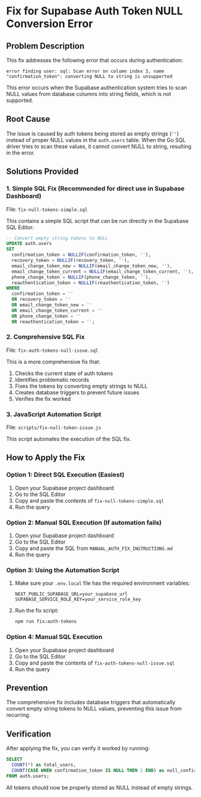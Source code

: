 # Fix for Supabase Auth Token NULL Conversion Error

## Problem Description

This fix addresses the following error that occurs during authentication:

```
error finding user: sql: Scan error on column index 3, name "confirmation_token": converting NULL to string is unsupported
```

This error occurs when the Supabase authentication system tries to scan NULL values from database columns into string fields, which is not supported.

## Root Cause

The issue is caused by auth tokens being stored as empty strings (`''`) instead of proper NULL values in the `auth.users` table. When the Go SQL driver tries to scan these values, it cannot convert NULL to string, resulting in the error.

## Solutions Provided

### 1. Simple SQL Fix (Recommended for direct use in Supabase Dashboard)

File: `fix-null-tokens-simple.sql`

This contains a simple SQL script that can be run directly in the Supabase SQL Editor:

```sql
-- Convert empty string tokens to NULL
UPDATE auth.users
SET
  confirmation_token = NULLIF(confirmation_token, ''),
  recovery_token = NULLIF(recovery_token, ''),
  email_change_token_new = NULLIF(email_change_token_new, ''),
  email_change_token_current = NULLIF(email_change_token_current, ''),
  phone_change_token = NULLIF(phone_change_token, ''),
  reauthentication_token = NULLIF(reauthentication_token, '')
WHERE
  confirmation_token = ''
  OR recovery_token = ''
  OR email_change_token_new = ''
  OR email_change_token_current = ''
  OR phone_change_token = ''
  OR reauthentication_token = '';
```

### 2. Comprehensive SQL Fix

File: `fix-auth-tokens-null-issue.sql`

This is a more comprehensive fix that:

1. Checks the current state of auth tokens
2. Identifies problematic records
3. Fixes the tokens by converting empty strings to NULL
4. Creates database triggers to prevent future issues
5. Verifies the fix worked

### 3. JavaScript Automation Script

File: `scripts/fix-null-token-issue.js`

This script automates the execution of the SQL fix.

## How to Apply the Fix

### Option 1: Direct SQL Execution (Easiest)

1. Open your Supabase project dashboard
2. Go to the SQL Editor
3. Copy and paste the contents of `fix-null-tokens-simple.sql`
4. Run the query

### Option 2: Manual SQL Execution (If automation fails)

1. Open your Supabase project dashboard
2. Go to the SQL Editor
3. Copy and paste the SQL from `MANUAL_AUTH_FIX_INSTRUCTIONS.md`
4. Run the query

### Option 3: Using the Automation Script

1. Make sure your `.env.local` file has the required environment variables:

   ```
   NEXT_PUBLIC_SUPABASE_URL=your_supabase_url
   SUPABASE_SERVICE_ROLE_KEY=your_service_role_key
   ```

2. Run the fix script:
   ```bash
   npm run fix:auth-tokens
   ```

### Option 4: Manual SQL Execution

1. Open your Supabase project dashboard
2. Go to the SQL Editor
3. Copy and paste the contents of `fix-auth-tokens-null-issue.sql`
4. Run the query

## Prevention

The comprehensive fix includes database triggers that automatically convert empty string tokens to NULL values, preventing this issue from recurring.

## Verification

After applying the fix, you can verify it worked by running:

```sql
SELECT
  COUNT(*) as total_users,
  COUNT(CASE WHEN confirmation_token IS NULL THEN 1 END) as null_confirmation_tokens
FROM auth.users;
```

All tokens should now be properly stored as NULL instead of empty strings.

